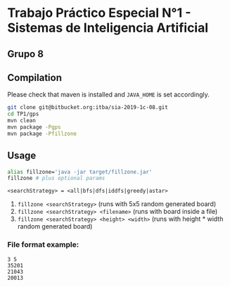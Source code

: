 # Trabajo Práctico Especial N°1 - Sistemas de Inteligencia Artificial
## Grupo 8

## Compilation
Please check that maven is installed and `JAVA_HOME` is set accordingly.

```bash
git clone git@bitbucket.org:itba/sia-2019-1c-08.git
cd TP1/gps
mvn clean
mvn package -Pgps
mvn package -Pfillzone
```

## Usage

```bash
alias fillzone='java -jar target/fillzone.jar'
fillzone # plus optional params
```
```
<searchStrategy> = <all|bfs|dfs|iddfs|greedy|astar>
```
1. `fillzone <searchStrategy>` (runs with 5x5 random generated board)
2. `fillzone <searchStrategy> <filename>` (runs with board inside a file)
3. `fillzone <searchStrategy> <height> <width>` (runs with height * width random generated board)

### File format example:
```
3 5
35201
21043
20013
```

